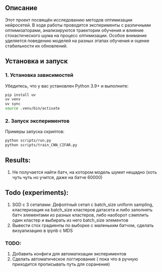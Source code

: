 ## Описание
Этот проект посвящён исследованию методов оптимизации нейросетей. В ходе работы проводятся эксперименты с различными оптимизаторами, анализируются траектории обучения и влияние стохастического шума на процесс оптимизации. Особое внимание уделяется поведению моделей на разных этапах обучения и оценке стабильности их обновлений.

## Установка и запуск
### 1. Установка зависимостей
Убедитесь, что у вас установлен Python 3.9+ и выполните:
```bash
pip install uv
uv venv
uv sync
source .venv/bin/activate
```

### 2. Запуск экспериментов
Примеры запуска скриптов:
```bash
python scripts/run.py
python scripts/train_CNN_CIFAR.py
```

## Results:
1) Не получается найти батч, на котором модель шумит нещадно (хоть чуть чуть но учится, даже на батче 60000) 

## Todo (experiments):
1) SGD с 3 сетапами: Дефолтный сетап с batch_size uniform sampling, кластеризация на batch_size кластеров датасета и либо заполнять батч элементами из разных кластеров, либо наоборот сэмплить один кластер и выбирать из него batch_size элементов
2) Вывести стох градиенты по выборке с маленьким батчом, сделать визуализацию в ipynb с MDS 

### TODO:
1) Добавить конфиги для автоматизации экспериментов
2) Сделать автоматическое логгирование ( пока что в ручную приходится прописывать путь для соранения)

